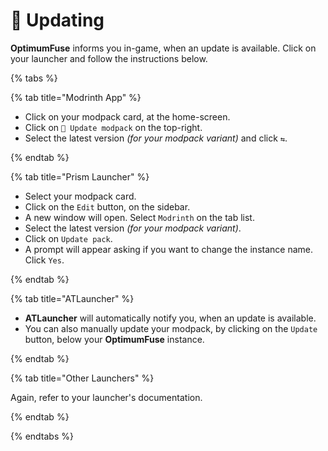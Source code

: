 # 🔄️ Updating

**OptimumFuse** informs you in-game, when an update is available. Click on your launcher and follow the instructions below.

{% tabs %}

{% tab title="Modrinth App" %}

- Click on your modpack card, at the home-screen.
- Click on `🔄 Update modpack` on the top-right.
- Select the latest version _(for your modpack variant)_ and click `⇆`.

{% endtab %}

{% tab title="Prism Launcher" %}

- Select your modpack card.
- Click on the `Edit` button, on the sidebar.
- A new window will open. Select `Modrinth` on the tab list.
- Select the latest version _(for your modpack variant)_.
- Click on `Update pack`.
- A prompt will appear asking if you want to change the instance name. Click `Yes`.

{% endtab %}

{% tab title="ATLauncher" %}

- **ATLauncher** will automatically notify you, when an update is available.
- You can also manually update your modpack, by clicking on the `Update` button, below your **OptimumFuse** instance.

{% endtab %}

{% tab title="Other Launchers" %}

Again, refer to your launcher's documentation.

{% endtab %}

{% endtabs %}
